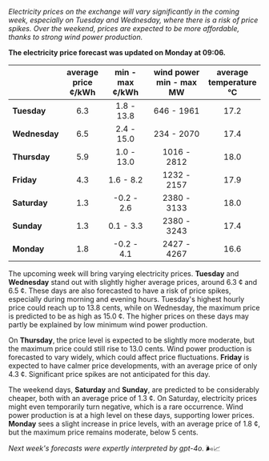 *Electricity prices on the exchange will vary significantly in the coming week, especially on Tuesday and Wednesday, where there is a risk of price spikes. Over the weekend, prices are expected to be more affordable, thanks to strong wind power production.*

**The electricity price forecast was updated on Monday at 09:06.**

|            | average<br>price<br>¢/kWh | min - max<br>¢/kWh | wind power<br>min - max<br>MW | average<br>temperature<br>°C |
|:-------------|:----------------:|:----------------:|:-------------:|:-------------:|
| **Tuesday**     |      6.3       |      1.8 - 13.8      |    646 - 1961    |      17.2       |
| **Wednesday** |      6.5       |      2.4 - 15.0      |    234 - 2070    |      17.4       |
| **Thursday**     |      5.9       |      1.0 - 13.0      |   1016 - 2812    |      18.0       |
| **Friday**   |      4.3       |      1.6 - 8.2       |   1232 - 2157    |      17.9       |
| **Saturday**    |      1.3       |      -0.2 - 2.6      |   2380 - 3133    |      18.0       |
| **Sunday**   |      1.3       |      0.1 - 3.3       |   2380 - 3243    |      17.4       |
| **Monday**   |      1.8       |      -0.2 - 4.1      |   2427 - 4267    |      16.6       |

The upcoming week will bring varying electricity prices. **Tuesday** and **Wednesday** stand out with slightly higher average prices, around 6.3 ¢ and 6.5 ¢. These days are also forecasted to have a risk of price spikes, especially during morning and evening hours. Tuesday's highest hourly price could reach up to 13.8 cents, while on Wednesday, the maximum price is predicted to be as high as 15.0 ¢. The higher prices on these days may partly be explained by low minimum wind power production.

On **Thursday**, the price level is expected to be slightly more moderate, but the maximum price could still rise to 13.0 cents. Wind power production is forecasted to vary widely, which could affect price fluctuations. **Friday** is expected to have calmer price developments, with an average price of only 4.3 ¢. Significant price spikes are not anticipated for this day.

The weekend days, **Saturday** and **Sunday**, are predicted to be considerably cheaper, both with an average price of 1.3 ¢. On Saturday, electricity prices might even temporarily turn negative, which is a rare occurrence. Wind power production is at a high level on these days, supporting lower prices. **Monday** sees a slight increase in price levels, with an average price of 1.8 ¢, but the maximum price remains moderate, below 5 cents.

*Next week's forecasts were expertly interpreted by gpt-4o.* 🌬️📈
